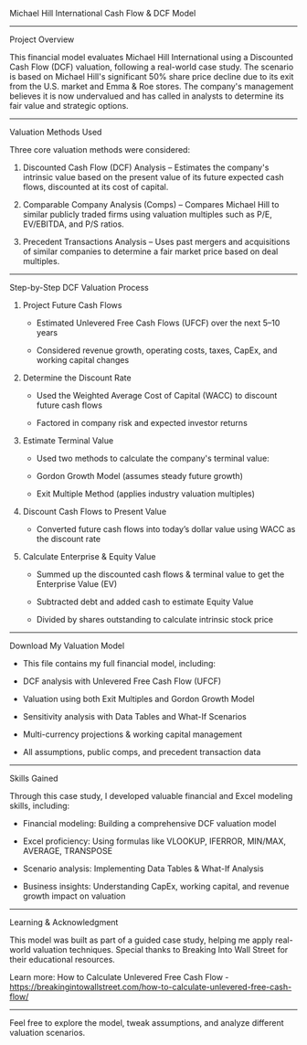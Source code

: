 Michael Hill International Cash Flow & DCF Model

****

Project Overview

This financial model evaluates Michael Hill International using a Discounted Cash Flow (DCF) valuation, following a real-world case study. 
The scenario is based on Michael Hill's significant 50% share price decline due to its exit from the U.S. market and Emma & Roe stores. 
The company's management believes it is now undervalued and has called in analysts to determine its fair value and strategic options.

****

Valuation Methods Used

Three core valuation methods were considered:

1. Discounted Cash Flow (DCF) Analysis – Estimates the company's intrinsic value based on the present value of its future expected cash flows, discounted at its cost of capital.

2. Comparable Company Analysis (Comps) – Compares Michael Hill to similar publicly traded firms using valuation multiples such as P/E, EV/EBITDA, and P/S ratios.

3. Precedent Transactions Analysis – Uses past mergers and acquisitions of similar companies to determine a fair market price based on deal multiples.

****   

Step-by-Step DCF Valuation Process

1. Project Future Cash Flows

    * Estimated Unlevered Free Cash Flows (UFCF) over the next 5–10 years

    * Considered revenue growth, operating costs, taxes, CapEx, and working capital changes

2. Determine the Discount Rate

    * Used the Weighted Average Cost of Capital (WACC) to discount future cash flows

    * Factored in company risk and expected investor returns

3. Estimate Terminal Value

    * Used two methods to calculate the company's terminal value:

    * Gordon Growth Model (assumes steady future growth)

    * Exit Multiple Method (applies industry valuation multiples)

4. Discount Cash Flows to Present Value

    * Converted future cash flows into today’s dollar value using WACC as the discount rate

5. Calculate Enterprise & Equity Value

    * Summed up the discounted cash flows & terminal value to get the Enterprise Value (EV)

    * Subtracted debt and added cash to estimate Equity Value

    * Divided by shares outstanding to calculate intrinsic stock price

****

Download My Valuation Model

* This file contains my full financial model, including:

* DCF analysis with Unlevered Free Cash Flow (UFCF)

* Valuation using both Exit Multiples and Gordon Growth Model

* Sensitivity analysis with Data Tables and What-If Scenarios

* Multi-currency projections & working capital management

* All assumptions, public comps, and precedent transaction data

****

Skills Gained

Through this case study, I developed valuable financial and Excel modeling skills, including:

* Financial modeling: Building a comprehensive DCF valuation model

* Excel proficiency: Using formulas like VLOOKUP, IFERROR, MIN/MAX, AVERAGE, TRANSPOSE

* Scenario analysis: Implementing Data Tables & What-If Analysis

* Business insights: Understanding CapEx, working capital, and revenue growth impact on valuation

****

Learning & Acknowledgment

This model was built as part of a guided case study, helping me apply real-world valuation techniques. Special thanks to Breaking Into Wall Street for their educational resources.

Learn more: How to Calculate Unlevered Free Cash Flow - https://breakingintowallstreet.com/how-to-calculate-unlevered-free-cash-flow/

****

Feel free to explore the model, tweak assumptions, and analyze different valuation scenarios.
